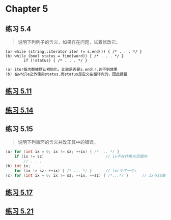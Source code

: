 # Chapter 5

## 练习 5.4
> 说明下列例子的含义，如果存在问题，试着修改它。
```
(a) while (string::iterator iter != s.end()) { /* . . . */ }
(b) while (bool status = find(word)) { /* . . . */ }
		if (!status) { /* . . . */ }
```

``` cpp
(a) iter每次都被默认初始化，比较是否是s.end(),达不到效果
(b) 在while之外使用status,而status是定义在循环内的，因此报错
```

## [练习 5.11](exercise_5.11.cpp)

## [练习 5.14](exercise_5.14.cpp)

## 练习 5.15
> 说明下列循环的含义并改正其中的错误。

``` cpp
(a) for (int ix = 0; ix != sz; ++ix) { /* ... */ }
    if (ix != sz)                           // ix不在作用与范围内
    	// . . .
(b) int ix;
    for (ix != sz; ++ix) { /* ... */ }      // for少了一个;
(c) for (int ix = 0; ix != sz; ++ix, ++sz) { /*...*/ }      // ix与sz都递增，循环不会停止
```

## [练习 5.17](exercise_5.17.cpp)

## [练习 5.21](exercise_5.21.cpp)